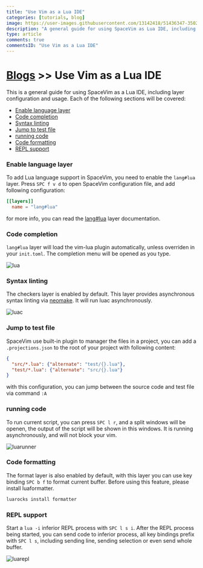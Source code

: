 ```yaml
---
title: "Use Vim as a Lua IDE"
categories: [tutorials, blog]
image: https://user-images.githubusercontent.com/13142418/51436347-3502f780-1cc6-11e9-9ae1-02e1dfa1e165.png
description: "A general guide for using SpaceVim as Lua IDE, including layer configuration, requiems installation and usage."
type: article
comments: true
commentsID: "Use Vim as a Lua IDE"
---
```


# [Blogs](../blog/) >> Use Vim as a Lua IDE

This is a general guide for using SpaceVim as a Lua IDE, including layer configuration and usage.
Each of the following sections will be covered:


<!-- vim-markdown-toc GFM -->

- [Enable language layer](#enable-language-layer)
- [Code completion](#code-completion)
- [Syntax linting](#syntax-linting)
- [Jump to test file](#jump-to-test-file)
- [running code](#running-code)
- [Code formatting](#code-formatting)
- [REPL support](#repl-support)

<!-- vim-markdown-toc -->

### Enable language layer

To add Lua language support in SpaceVim, you need to enable the `lang#lua` layer. Press `SPC f v d` to open
SpaceVim configuration file, and add following configuration:

```toml
[[layers]]
  name = "lang#lua"
```

for more info, you can read the [lang#lua](../layers/lang/lua/) layer documentation.

### Code completion

`lang#lua` layer will load the vim-lua plugin automatically, unless overriden in your `init.toml`.
The completion menu will be opened as you type.

![lua](https://user-images.githubusercontent.com/13142418/51436347-3502f780-1cc6-11e9-9ae1-02e1dfa1e165.png)

### Syntax linting

The checkers layer is enabled by default. This layer provides asynchronous syntax linting via [neomake](https://github.com/neomake/neomake).
It will run luac asynchronously.

![luac](https://user-images.githubusercontent.com/13142418/51438866-b8cfda80-1cec-11e9-8645-b43fc6481e42.png)

### Jump to test file

SpaceVim use built-in plugin to manager the files in a project, you can add a `.projections.json` to the root of your project with following content:

```json
{
  "src/*.lua": {"alternate": "test/{}.lua"},
  "test/*.lua": {"alternate": "src/{}.lua"}
}
```

with this configuration, you can jump between the source code and test file via command `:A`

### running code

To run current script, you can press `SPC l r`, and a split windows
will be openen, the output of the script will be shown in this windows.
It is running asynchronously, and will not block your vim.

![luarunner](https://user-images.githubusercontent.com/13142418/51438907-76f36400-1ced-11e9-8838-441965a22ce9.png)

### Code formatting

The format layer is also enabled by default, with this layer you can use key binding `SPC b f` to format current buffer.
Before using this feature, please install luaformatter.

```sh
luarocks install formatter
```

### REPL support

Start a `lua -i` inferior REPL process with `SPC l s i`. After the REPL process being started, you can
send code to inferior process, all key bindings prefix with `SPC l s`, including sending line, sending selection or even
send whole buffer.

![luarepl](https://user-images.githubusercontent.com/13142418/52158892-075f7a80-26d8-11e9-9bf2-2be8ab2363ab.gif)
